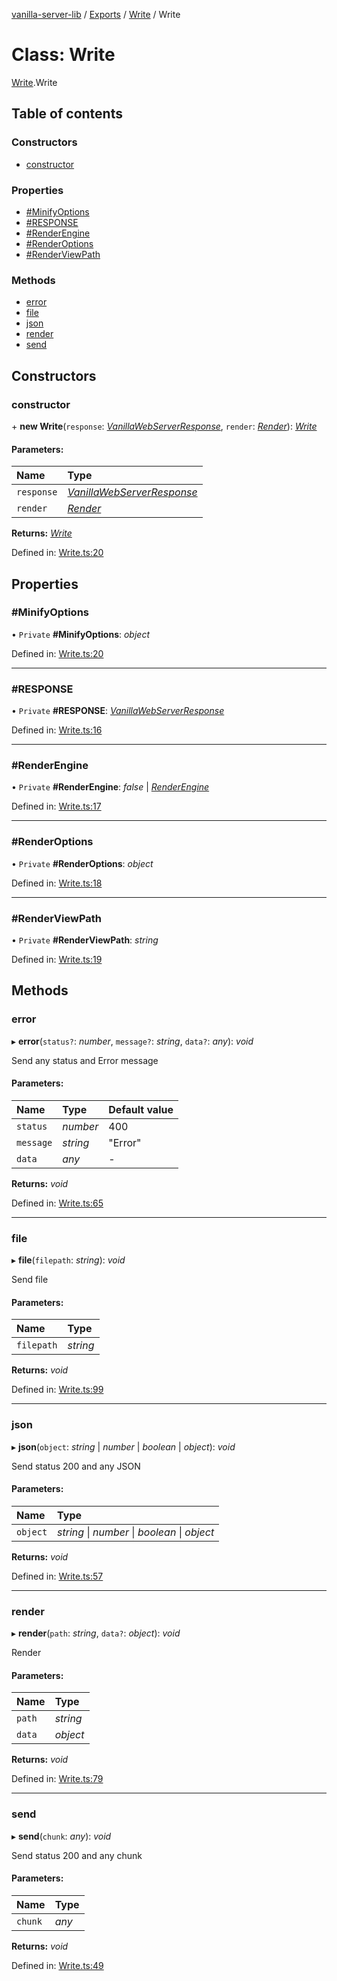 [vanilla-server-lib](../README.md) / [Exports](../modules.md) / [Write](../modules/write.md) / Write

# Class: Write

[Write](../modules/write.md).Write

## Table of contents

### Constructors

- [constructor](write.write-1.md#constructor)

### Properties

- [#MinifyOptions](write.write-1.md##minifyoptions)
- [#RESPONSE](write.write-1.md##response)
- [#RenderEngine](write.write-1.md##renderengine)
- [#RenderOptions](write.write-1.md##renderoptions)
- [#RenderViewPath](write.write-1.md##renderviewpath)

### Methods

- [error](write.write-1.md#error)
- [file](write.write-1.md#file)
- [json](write.write-1.md#json)
- [render](write.write-1.md#render)
- [send](write.write-1.md#send)

## Constructors

### constructor

\+ **new Write**(`response`: [*VanillaWebServerResponse*](../modules/vanillawebserver.md#vanillawebserverresponse), `render`: [*Render*](../interfaces/write.render.md)): [*Write*](write.write-1.md)

#### Parameters:

Name | Type |
:------ | :------ |
`response` | [*VanillaWebServerResponse*](../modules/vanillawebserver.md#vanillawebserverresponse) |
`render` | [*Render*](../interfaces/write.render.md) |

**Returns:** [*Write*](write.write-1.md)

Defined in: [Write.ts:20](https://github.com/mrdenysu/vanilla-server-lib/blob/609fa12/src/Write.ts#L20)

## Properties

### #MinifyOptions

• `Private` **#MinifyOptions**: *object*

Defined in: [Write.ts:20](https://github.com/mrdenysu/vanilla-server-lib/blob/609fa12/src/Write.ts#L20)

___

### #RESPONSE

• `Private` **#RESPONSE**: [*VanillaWebServerResponse*](../modules/vanillawebserver.md#vanillawebserverresponse)

Defined in: [Write.ts:16](https://github.com/mrdenysu/vanilla-server-lib/blob/609fa12/src/Write.ts#L16)

___

### #RenderEngine

• `Private` **#RenderEngine**: *false* \| [*RenderEngine*](../modules/write.md#renderengine)

Defined in: [Write.ts:17](https://github.com/mrdenysu/vanilla-server-lib/blob/609fa12/src/Write.ts#L17)

___

### #RenderOptions

• `Private` **#RenderOptions**: *object*

Defined in: [Write.ts:18](https://github.com/mrdenysu/vanilla-server-lib/blob/609fa12/src/Write.ts#L18)

___

### #RenderViewPath

• `Private` **#RenderViewPath**: *string*

Defined in: [Write.ts:19](https://github.com/mrdenysu/vanilla-server-lib/blob/609fa12/src/Write.ts#L19)

## Methods

### error

▸ **error**(`status?`: *number*, `message?`: *string*, `data?`: *any*): *void*

Send any status and Error message

#### Parameters:

Name | Type | Default value |
:------ | :------ | :------ |
`status` | *number* | 400 |
`message` | *string* | "Error" |
`data` | *any* | - |

**Returns:** *void*

Defined in: [Write.ts:65](https://github.com/mrdenysu/vanilla-server-lib/blob/609fa12/src/Write.ts#L65)

___

### file

▸ **file**(`filepath`: *string*): *void*

Send file

#### Parameters:

Name | Type |
:------ | :------ |
`filepath` | *string* |

**Returns:** *void*

Defined in: [Write.ts:99](https://github.com/mrdenysu/vanilla-server-lib/blob/609fa12/src/Write.ts#L99)

___

### json

▸ **json**(`object`: *string* \| *number* \| *boolean* \| *object*): *void*

Send status 200 and any JSON

#### Parameters:

Name | Type |
:------ | :------ |
`object` | *string* \| *number* \| *boolean* \| *object* |

**Returns:** *void*

Defined in: [Write.ts:57](https://github.com/mrdenysu/vanilla-server-lib/blob/609fa12/src/Write.ts#L57)

___

### render

▸ **render**(`path`: *string*, `data?`: *object*): *void*

Render

#### Parameters:

Name | Type |
:------ | :------ |
`path` | *string* |
`data` | *object* |

**Returns:** *void*

Defined in: [Write.ts:79](https://github.com/mrdenysu/vanilla-server-lib/blob/609fa12/src/Write.ts#L79)

___

### send

▸ **send**(`chunk`: *any*): *void*

Send status 200 and any chunk

#### Parameters:

Name | Type |
:------ | :------ |
`chunk` | *any* |

**Returns:** *void*

Defined in: [Write.ts:49](https://github.com/mrdenysu/vanilla-server-lib/blob/609fa12/src/Write.ts#L49)
